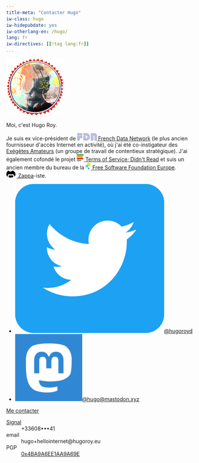 ```yaml
---
title-meta: "Contacter Hugo"
iw-class: hugo
iw-hidepubdate: yes
iw-otherlang-en: /hugo/
lang: fr
iw-directives: [[!tag lang:fr]] 
...
```



<div class="vcard" id="hcard-Hugo-Roy">
<img id="ma-tete" class="u-photo" alt="" src="/favatar.png" />
<p>Moi, c'est <span class="fn" title="Hugo Roy">Hugo<span class="lastname"> Roy</span></span>.</p>

<p><span
class="p-note">Je suis ex vice-président de <a href="//fdn.fr"
style="display:inline-block"><img alt=""
src="/assets/fdn-logo.png" height="19"> <span
class="org" title="FDN">French Data Network</span></a> (le plus ancien fournisseur d'accès Internet en activité), où j'ai été co-instigateur des <a
href="//exegetes.eu.org/">Exégètes Amateurs</a> (un groupe de travail de contentieux stratégique). J'ai également cofondé le projet <a href="//tosdr.org"
style="display:inline-block"><img alt=""
src="/assets/tosdr-icon.png"> <span class="org"
title="ToSDR">Terms of Service; Didn't Read</span></a> et suis un ancien membre du bureau de la <a href="//www.fsfe.org"
style="display:inline-block"><img alt=""
src="/assets/fsfe-icon.png" height="19"> <span
class="org">Free Software Foundation Europe</span></a>.
<span style="display:inline-block"><a href="/tags/FrankZappa/" style="display:inline-block"><img alt=""
src="/assets/zappa-logo.png" height="19"> Zappa</a>-iste</span>.</span></p>

<!--p class="more">
When I get time...
</p-->


<ul id="relmes">
                    <li><a href="https://twitter.com/hugoroyd" rel="me" title="Twitter: @hugoroyd"><img src="/assets/twitter-icon.png" alt="">@hugoroyd</a></li>
                    <li><a href="http://mastodon.xyz/@hugo" rel="me" title="Mastodon: @hugo@mastodon.xyz"><img src="/assets/mastodon-icon.png" alt="">@hugo@mastodon.xyz</a></li>
                    <!-- <li><a href="http://www.linkedin.com/in/hugoroy" rel="me" title="LinkedIn"><img src="/assets/linkedin-icon.png" alt="">/hugoroy</a></li> -->
</ul>

<p id="contact-link"><a href="/hugo/fr/#contact">Me contacter</a></p>

<dl id="contact" class="more">
<dt><a href="https://signal.org">Signal</a></dt>
<dd>+33608•••41</dd>
<dt>email</dt>
<dd>hu<span class="zzz">SPAM</span>go+hellointernet@hu<span class="zzz">SUPPRIMER</span>go<span class="y">roy.eu</span></dd>
<dt>PGP</dt>
<dd><a href="https://keys.openpgp.org/search?q=0x4BA9A6EE1AA9A69E">0x4BA9A6EE1AA9A69E</a></dd>
<!-- <dt><a href="https://mastodon.xyz/@hugo">Mastodon</a></dt> -->
<!-- <dd>@hugo@mastodon.xyz</dd> -->
<!-- <dt><a href="http://twitter.com/hugoroyd">Twitter</a></dt> -->
<!-- <dd>@hugoroyd</dd> -->
<!--<dt>irc</dt>-->
<!--<dd>irc.GeekNode.net/Hugo</dd>-->
<!--<dd>irc.freenode.net/hugoroyd</dd>-->
<!-- <dt><a href="https://xmpp.net/directory.php">xmpp</a></dt>-->
<!-- <dd>hugo@jabber.fsfe.org</dd>-->
</dl>
</div>

<style type="text/css">
.zzz{float: right; font-size: 0.001px; color: transparent; display:inline-block; width: 0px; text-decoration: none;}
body :target, body [fragmention] { background-color: transparent;}
</style>

